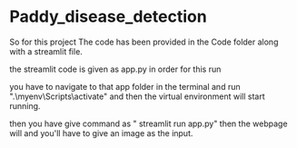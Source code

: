 # Paddy_disease_detection

So for this project
The code has been provided in the Code folder
along with a streamlit file.

the streamlit code is given as app.py
in order for this run

you have to navigate to that app folder in the terminal and run ".\myenv\Scripts\activate"
and then the virtual environment will start running.

then you have give command as " streamlit run app.py" then the webpage will and you'll have to give an image as the input.
